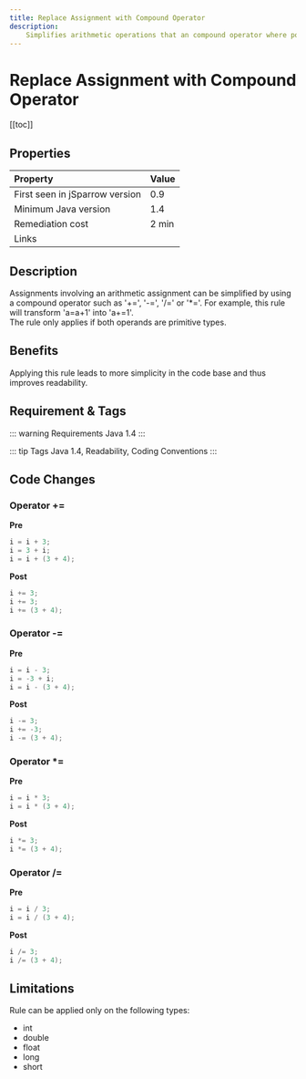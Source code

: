 ```yaml
---
title: Replace Assignment with Compound Operator
description:
    Simplifies arithmetic operations that an compound operator where possible.
---
```


# Replace Assignment with Compound Operator

[[toc]]

## Properties

| Property                        | Value |
|:------------------------------- |:----- |
| First seen in jSparrow version  | 0.9   |
| Minimum Java version            | 1.4   |
| Remediation cost                | 2 min |
| Links                           |  |

## Description

Assignments involving an arithmetic assignment can be simplified by using a compound operator such as '+=', '-=', '/=' or '*='. 
For example, this rule will transform 'a=a+1' into 'a+=1'.  
The rule only applies if both operands are primitive types.  

## Benefits

Applying this rule leads to more simplicity in the code base and thus improves readability.  

## Requirement & Tags

::: warning Requirements
Java 1.4
:::

::: tip Tags
Java 1.4, Readability, Coding Conventions
:::

## Code Changes

### Operator +=

__Pre__

``` java
i = i + 3;
i = 3 + i;
i = i + (3 + 4);
```

__Post__

``` java
i += 3;
i += 3;
i += (3 + 4);
```

### Operator -=

__Pre__

``` java
i = i - 3;
i = -3 + i;
i = i - (3 + 4);
```
__Post__

``` java
i -= 3;
i += -3;
i -= (3 + 4);
```
### Operator *=

__Pre__

``` java
i = i * 3;
i = i * (3 + 4);
```
__Post__

``` java
i *= 3;
i *= (3 + 4);
```

### Operator /=

__Pre__

``` java
i = i / 3;
i = i / (3 + 4);
```
__Post__

``` java
i /= 3;
i /= (3 + 4);
```

## Limitations

Rule can be applied only on the following types:
* int
* double
* float
* long
* short
